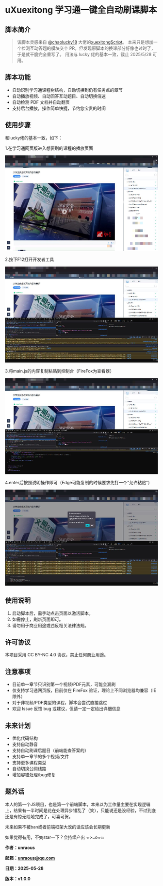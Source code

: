 # uXuexitong 学习通一键全自动刷课脚本

## 脚本简介

> 该脚本灵感来自 [@chaolucky18](https://github.com/chaolucky18) 大佬的[xuexitongScript](https://github.com/chaolucky18/xuexitongScript)。
> 本来只是想加一个检测互动答题的模块交个 PR，但发现原脚本的换课部分好像也过时了，于是就干脆完全重写了。
> 用法与 lucky 佬的基本一致，截止 2025/5/28 可用。

## 脚本功能

- 自动识别学习通课程树结构，自动切换到仍有任务点的章节
- 自动播放视频、自动回答互动题目、自动切换倍速
- 自动检测 PDF 文档并自动翻页
- 支持后台播放，操作简单快捷，节约您宝贵的时间

## 使用步骤

和lucky佬的基本一致，如下：

1.在学习通网页版进入想要刷的课程的播放页面

![1748434809500](image/README/1748434809500.jpg)

2.按下F12打开开发者工具

![1748434330109](image/README/1748434330109.jpg)

3.将main.js的内容复制粘贴到控制台（FireFox为查看器）

![1748434420451](image/README/1748434420451.jpg)

4.enter后按照说明操作即可（Edge可能复制的时候要求先打一个“允许粘贴”）

![1748434648962](image/README/1748434648962.jpg)

## 使用说明

1. 启动脚本后，需手动点击页面以激活脚本。
2. 如需停止，刷新页面即可。
3. 请勿用于商业用途或违反相关法律法规。

## 许可协议

本项目采用 CC BY-NC 4.0 协议，禁止任何商业用途。

## 注意事项

- 目前单一章节只识别第一个视频/PDF元素，可能会漏刷
- 仅支持学习通网页版，目前仅在 FireFox 验证，理论上不同浏览器均兼容（IE除外）
- 对于非视频/PDF类型的课程，脚本会尝试直接跳过
- 欢迎 Issue 反馈 bug 或建议，但请一定一定给出详细信息

## 未来计划

- 优化代码结构
- 支持自动静音
- 支持自动刷课后题目（前端能查答案的）
- 支持单一章节的多个视频/文件
- 支持更多课程类型
- 自动切换公网线路
- 增加容错处理/bug修复

## 题外话

本人的第一个JS项目，也是第一个前端脚本，本来以为工作量主要在实现逻辑上，结果有一半时间是花在处理异步错乱了（笑），只能说还是没经验，不过到底还是有惊无险地完成了，可喜可贺。

未来如果不被ban或者前端框架大改的话应该会长期更新

如果觉得有用，不妨star一下？会持续产出 ⌯>ᴗo⌯ಣ

**作者：unraous**

**邮箱：unraous@qq.com**

**日期：2025-05-28**

**版本：v1.0.0**
